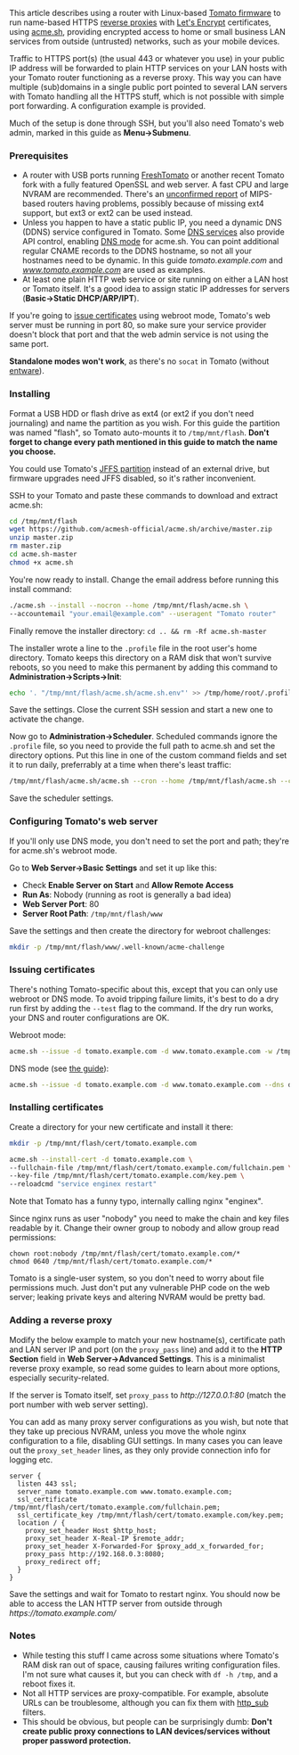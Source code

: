 This article describes using a router with Linux-based [Tomato firmware](https://en.wikipedia.org/wiki/Tomato_(firmware)) to run name-based HTTPS [reverse proxies](https://en.wikipedia.org/wiki/Reverse_proxy) with [Let's Encrypt](https://letsencrypt.org/) certificates, using [acme.sh](https://github.com/acmesh-official/acme.sh), providing encrypted access to home or small business LAN services from outside (untrusted) networks, such as your mobile devices.

Traffic to HTTPS port(s) (the usual 443 or whatever you use) in your public IP address will be forwarded to plain HTTP services on your LAN hosts with your Tomato router functioning as a reverse proxy. This way you can have multiple (sub)domains in a single public port pointed to several LAN servers with Tomato handling all the HTTPS stuff, which is not possible with simple port forwarding. A configuration example is provided.

Much of the setup is done through SSH, but you'll also need Tomato's web admin, marked in this guide as **Menu→Submenu**.

### Prerequisites
- A router with USB ports running [FreshTomato](https://freshtomato.org/) or another recent Tomato fork with a fully featured OpenSSL and web server. A fast CPU and large NVRAM are recommended. There's an [unconfirmed report](https://github.com/acmesh-official/acme.sh/issues/1581#issuecomment-651678412) of MIPS-based routers having problems, possibly because of missing ext4 support, but ext3 or ext2 can be used instead.
- Unless you happen to have a static public IP, you need a dynamic DNS (DDNS) service configured in Tomato. Some [DNS services](https://community.letsencrypt.org/t/dns-providers-who-easily-integrate-with-lets-encrypt-dns-validation/86438) also provide API control, enabling [DNS mode](https://github.com/acmesh-official/acme.sh/wiki/dnsapi) for acme.sh. You can point additional regular CNAME records to the DDNS hostname, so not all your hostnames need to be dynamic. In this guide _tomato.example.com_ and _www.tomato.example.com_ are used as examples.
- At least one plain HTTP web service or site running on either a LAN host or Tomato itself. It's a good idea to assign static IP addresses for servers (**Basic→Static DHCP/ARP/IPT**).

If you're going to [issue certificates](https://github.com/acmesh-official/acme.sh/wiki/How-to-issue-a-cert) using webroot mode, Tomato's web server must be running in port 80, so make sure your service provider doesn't block that port and that the web admin service is not using the same port.


**Standalone modes won't work**, as there's no `socat` in Tomato (without [entware](https://github.com/Entware/Entware/wiki)).


### Installing
Format a USB HDD or flash drive as ext4 (or ext2 if you don't need journaling) and name the partition as you wish. For this guide the partition was named "flash", so Tomato auto-mounts it to `/tmp/mnt/flash`. **Don't forget to change every path mentioned in this guide to match the name you choose.**

You could use Tomato's [JFFS partition](http://tomatousb.org/doc:jffs) instead of an external drive, but firmware upgrades need JFFS disabled, so it's rather inconvenient.

SSH to your Tomato and paste these commands to download and extract acme.sh:
```sh
cd /tmp/mnt/flash
wget https://github.com/acmesh-official/acme.sh/archive/master.zip
unzip master.zip
rm master.zip
cd acme.sh-master
chmod +x acme.sh
```
You're now ready to install. Change the email address before running this install command:
```sh
./acme.sh --install --nocron --home /tmp/mnt/flash/acme.sh \
--accountemail "your.email@example.com" --useragent "Tomato router"
```
Finally remove the installer directory: `cd .. && rm -Rf acme.sh-master`

The installer wrote a line to the `.profile` file in the root user's home directory. Tomato keeps this directory on a RAM disk that won't survive reboots, so you need to make this permanent by adding this command to **Administration→Scripts→Init**:
```sh
echo '. "/tmp/mnt/flash/acme.sh/acme.sh.env"' >> /tmp/home/root/.profile
```
Save the settings. Close the current SSH session and start a new one to activate the change.

Now go to **Administration→Scheduler**. Scheduled commands ignore the `.profile` file, so you need to provide the full path to acme.sh and set the directory options. Put this line in one of the custom command fields and set it to run daily, preferrably at a time when there's least traffic:
```sh
/tmp/mnt/flash/acme.sh/acme.sh --cron --home /tmp/mnt/flash/acme.sh --config-home /tmp/mnt/flash/acme.sh/conf
```
Save the scheduler settings.


### Configuring Tomato's web server
If you'll only use DNS mode, you don't need to set the port and path; they're for acme.sh's webroot mode.

Go to **Web Server→Basic Settings** and set it up like this:
- Check **Enable Server on Start** and **Allow Remote Access**
- **Run As**: Nobody (running as root is generally a bad idea)
- **Web Server Port**: 80
- **Server Root Path**: `/tmp/mnt/flash/www`

Save the settings and then create the directory for webroot challenges:
```sh
mkdir -p /tmp/mnt/flash/www/.well-known/acme-challenge
```


### Issuing certificates
There's nothing Tomato-specific about this, except that you can only use webroot or DNS mode. To avoid tripping failure limits, it's best to do a dry run first by adding the `--test` flag to the command. If the dry run works, your DNS and router configurations are OK.

Webroot mode:
```sh
acme.sh --issue -d tomato.example.com -d www.tomato.example.com -w /tmp/mnt/flash/www
```
DNS mode (see [the guide](https://github.com/acmesh-official/acme.sh/wiki/dnsapi)):
```sh
acme.sh --issue -d tomato.example.com -d www.tomato.example.com --dns dns_xxxx
```


### Installing certificates
Create a directory for your new certificate and install it there:
```sh
mkdir -p /tmp/mnt/flash/cert/tomato.example.com

acme.sh --install-cert -d tomato.example.com \
--fullchain-file /tmp/mnt/flash/cert/tomato.example.com/fullchain.pem \
--key-file /tmp/mnt/flash/cert/tomato.example.com/key.pem \
--reloadcmd "service enginex restart"
```
Note that Tomato has a funny typo, internally calling nginx "enginex".

Since nginx runs as user "nobody" you need to make the chain and key files readable by it. Change their owner group to nobody and allow group read permissions:
```
chown root:nobody /tmp/mnt/flash/cert/tomato.example.com/*
chmod 0640 /tmp/mnt/flash/cert/tomato.example.com/*
```
Tomato is a single-user system, so you don't need to worry about file permissions much. Just don't put any vulnerable PHP code on the web server; leaking private keys and altering NVRAM would be pretty bad.


### Adding a reverse proxy
Modify the below example to match your new hostname(s), certificate path and LAN server IP and port (on the `proxy_pass` line) and add it to the **HTTP Section** field in **Web Server→Advanced Settings**. This is a minimalist reverse proxy example, so read some guides to learn about more options, especially security-related.

If the server is Tomato itself, set `proxy_pass` to _http\://127.0.0.1:80_ (match the port number with web server setting).

You can add as many proxy server configurations as you wish, but note that they take up precious NVRAM, unless you move the whole nginx configuration to a file, disabling GUI settings. In many cases you can leave out the `proxy_set_header` lines, as they only provide connection info for logging etc.
```nginx
server {
  listen 443 ssl;
  server_name tomato.example.com www.tomato.example.com;
  ssl_certificate /tmp/mnt/flash/cert/tomato.example.com/fullchain.pem;
  ssl_certificate_key /tmp/mnt/flash/cert/tomato.example.com/key.pem;
  location / {
    proxy_set_header Host $http_host;
    proxy_set_header X-Real-IP $remote_addr;
    proxy_set_header X-Forwarded-For $proxy_add_x_forwarded_for;
    proxy_pass http://192.168.0.3:8080;
    proxy_redirect off;
  }
}
```
Save the settings and wait for Tomato to restart nginx. You should now be able to access the LAN HTTP server from outside through _https\://tomato.example.com/_


### Notes
- While testing this stuff I came across some situations where Tomato's RAM disk ran out of space, causing failures writing configuration files. I'm not sure what causes it, but you can check with `df -h /tmp`, and a reboot fixes it.
- Not all HTTP services are proxy-compatible. For example, absolute URLs can be troublesome, although you can fix them with [http_sub](https://nginx.org/en/docs/http/ngx_http_sub_module.html) filters.
- This should be obvious, but people can be surprisingly dumb: **Don't create public proxy connections to LAN devices/services without proper password protection.**